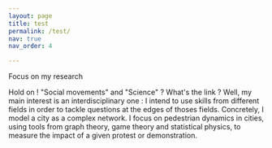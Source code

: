 ```yaml
---
layout: page
title: test
permalink: /test/
nav: true
nav_order: 4

---
```


Focus on my research

Hold on ! "Social movements" and "Science" ? What's the link ?
Well, my main interest is an interdisciplinary one : I intend to use skills from different fields in order to tackle questions at the edges of thoses fields. Concretely, I model a city as a complex network. I focus on pedestrian dynamics in cities, using tools from graph theory, game theory and statistical physics, to measure the impact of a given protest or demonstration.
